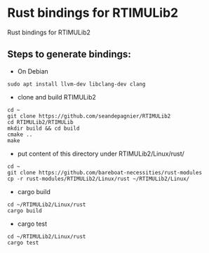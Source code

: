 # Rust bindings for RTIMULib2

Rust bindings for RTIMULib2


## Steps to generate bindings:


* On Debian

````
sudo apt install llvm-dev libclang-dev clang
````

* clone and build RTIMULib2

````
cd ~
git clone https://github.com/seandepagnier/RTIMULib2
cd RTIMULib2/RTIMULib
mkdir build && cd build 
cmake ..
make
````

* put content of this directory under RTIMULib2/Linux/rust/

````
cd ~
git clone https://github.com/bareboat-necessities/rust-modules
cp -r rust-modules/RTIMULib2/Linux/rust ~/RTIMULib2/Linux/
````

* cargo build


````
cd ~/RTIMULib2/Linux/rust
cargo build
````


* cargo test

````
cd ~/RTIMULib2/Linux/rust
cargo test
````


